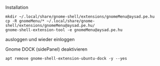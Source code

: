 
Installation
```
mkdir ~/.local/share/gnome-shell/extensions/gnomeMenu@aysad.pe.hu
cp -R gnomeMenu/* ~/.local/share/gnome-shell/extensions/gnomeMenu@aysad.pe.hu/
gnome-shell-extension-tool -e gnomeMenu@aysad.pe.hu

```
ausloggen und wieder einloggen

Gnome DOCK (sidePanel) deaktivieren
```
apt remove gnome-shell-extension-ubuntu-dock -y --yes
```
